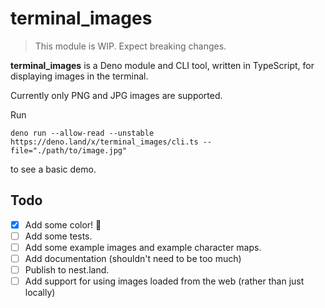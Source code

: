 # terminal_images

> This module is WIP. Expect breaking changes.

**terminal_images** is a Deno module and CLI tool, written in TypeScript, for displaying images in the terminal.

Currently only PNG and JPG images are supported.

Run
```shell
deno run --allow-read --unstable https://deno.land/x/terminal_images/cli.ts --file="./path/to/image.jpg"
```
to see a basic demo.

## Todo

- [X] Add some color! 🌈
- [ ] Add some tests.
- [ ] Add some example images and example character maps.
- [ ] Add documentation (shouldn't need to be too much)
- [ ] Publish to nest.land.
- [ ] Add support for using images loaded from the web (rather than just locally)